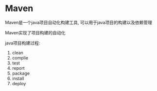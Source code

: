# Maven

Maven是一个java项目自动化构建工具, 可以用于java项目的构建以及依赖管理

Maven实现了项目构建的自动化

java项目构建过程:

1. clean 
2. complie
3. test
4. report
5. package
6. install
7. deploy